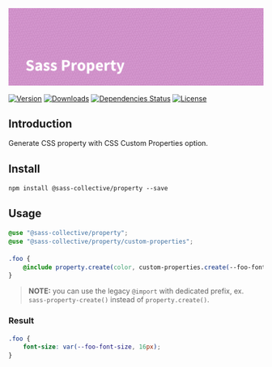 ![Sass Property](.github/banner.png)

[![Version](https://flat.badgen.net/npm/v/@sass-collective/property)](https://www.npmjs.com/package/@sass-collective/property)
[![Downloads](https://flat.badgen.net/npm/dt/@sass-collective/property)](https://www.npmjs.com/package/@sass-collective/property)
[![Dependencies Status](https://david-dm.org/sass-collective/sass-collective/status.svg?style=flat-square&path=packages/property)](https://david-dm.org/sass-collective/sass-collective?path=packages/property)
[![License](https://flat.badgen.net/github/license/sass-collective/sass-collective)](https://flat.badgen.net/github/license/sass-collective/sass-collective)

## Introduction

Generate CSS property with CSS Custom Properties option.

## Install

    npm install @sass-collective/property --save

## Usage

```scss
@use "@sass-collective/property";
@use "@sass-collective/property/custom-properties";

.foo {
    @include property.create(color, custom-properties.create(--foo-font-size, 16px));
}
```

> **NOTE:** you can use the legacy `@import` with dedicated prefix, ex. `sass-property-create()` instead of `property.create()`.

### Result

```css
.foo {
    font-size: var(--foo-font-size, 16px);
}
```
